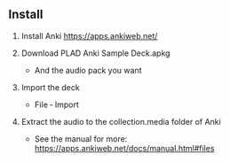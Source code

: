 ## Install

1. Install Anki https://apps.ankiweb.net/

2. Download PLAD Anki Sample Deck.apkg
    * And the audio pack you want

3. Import the deck 
    * File &dash; Import
    
4. Extract the audio to the collection.media folder of Anki
    * See the manual for more: https://apps.ankiweb.net/docs/manual.html#files
